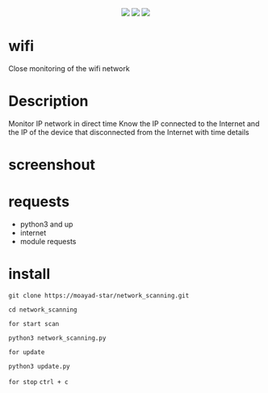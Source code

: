 <p align="center">
  <img src="https://img.shields.io/badge/Author-moayad--star-orange">
  <img src="https://img.shields.io/badge/Open%20Source-Yes-cyan?style=flat-square">
  <img src="https://img.shields.io/badge/Written%20In-Python-blue?style=flat-square">
</p>

# wifi

Close monitoring of the wifi network

# Description

Monitor IP network in direct time
Know the IP connected to the Internet and the IP of the device that disconnected from the Internet
with time details

# screenshout


# requests

* python3 and up
* internet
* module requests

# install

```
git clone https://moayad-star/network_scanning.git
```

```
cd network_scanning
```

`
for start scan
`

```
python3 network_scanning.py
```

`
for update
`

```
python3 update.py
```
`for stop` `ctrl + c`
